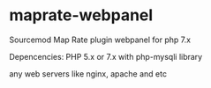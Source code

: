 # maprate-webpanel
 Sourcemod Map Rate plugin webpanel for php 7.x
 
 Depencencies:
  PHP 5.x or 7.x with php-mysqli library
  
  any web servers like nginx, apache and etc
